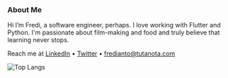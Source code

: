 ### About Me
Hi I’m Fredi, a software engineer, perhaps. I love working with Flutter and Python. I'm passionate about film-making and food and truly believe that learning never stops.

Reach me at [LinkedIn](https://www.linkedin.com/in/fredianto) • [Twitter](https://twitter.com/nferdazel) • fredianto@tutanota.com

![Top Langs](https://github-readme-stats.vercel.app/api/top-langs/?username=nferdazel&layout=compact)
